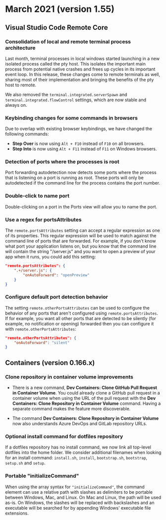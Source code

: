 # March 2021 (version 1.55)

## Visual Studio Code Remote Core

### Consolidation of local and remote terminal process architecture

Last month, terminal processes in local windows started launching in a new isolated process called the pty host. This isolates the important main process from potential native crashes and frees up cycles in its important event loop. In this release, these changes come to remote terminals as well, sharing most of their implementation and bringing the benefits of the pty host to remote.

We also removed the `terminal.integrated.serverSpawn` and `terminal.integrated.flowControl` settings, which are now stable and always on.

### Keybinding changes for some commands in browsers

Due to overlap with existing browser keybindings, we have changed the following commands:

* **Step Over** is now using `Alt + F10` instead of `F10` on all browsers.
* **Step Into** is now using `Alt + F11` instead of `F11` on Windows browsers.

### Detection of ports where the processes is root

Port forwarding autodetection now detects some ports where the process that is listening on a port is running as root. These ports will only be autodetected if the command line for the process contains the port number.

### Double-click to name port

Double-clicking on a port in the Ports view will allow you to name the port.

### Use a regex for portsAttributes

The `remote.portsAttributes` setting can accept a regular expression as one of its properties. This regular expression will be used to match against the command line of ports that are forwarded. For example, if you don't know what port your application listens on, but you know that the command line will contain the string "/server.js" and you want to open a preview of your app when it runs, you could add this setting:

```json
"remote.portsAttributes": {
    ".+/server.js": {
        "onAutoForward": "openPreview"
    }
}
```

### Configure default port detection behavior

The setting `remote.otherPortsAttributes` can be used to configure the behavior of any ports that aren't configured using `remote.portsAttributes`. If for example, you want all other ports that are detected to be silently (for example, no notification or opening) forwarded then you can configure it with `remote.otherPortsAttributes`:

```json
"remote.otherPortsAttributes": {
    "onAutoForward": "silent"
}
```

## Containers (version 0.166.x)

### Clone repository in container volume improvements

* There is a new command, **Dev Containers: Clone GitHub Pull Request in Container Volume**. You could already clone a GitHub pull request in a container volume when using the URL of the pull request with the **Dev Containers: Clone Repository in Container Volume** command. Having a separate command makes the feature more discoverable.

* The command **Dev Containers: Clone Repository in Container Volume** now also understands Azure DevOps and GitLab repository URLs.

### Optional install command for dotfiles repository

If a dotfiles repository has no install command, we now link all top-level dotfiles into the home folder. We consider additional filenames when looking for an install command: `install.sh`, `install`, `bootstrap.sh`, `bootstrap`, `setup.sh` and `setup`.

### Portable "initializeCommand"

When using the array syntax for `"initializeCommand"`, the command element can use a relative path with slashes as delimiters to be portable between Windows, Mac, and Linux. On Mac and Linux, the path will be used as-is. On Windows, the slashes will be replaced with backslashes and an executable will be searched for by appending Windows' executable file extensions.
